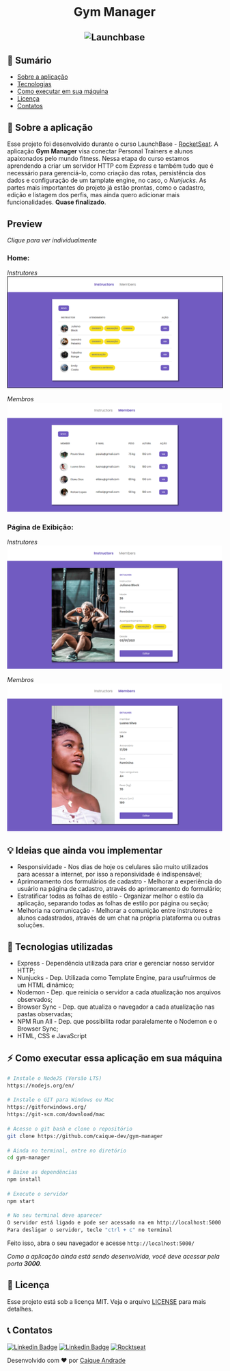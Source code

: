 <h1 align="center">
    Gym Manager
</h1>

<h2 align="center">
    <img alt="Launchbase" src="https://storage.googleapis.com/golden-wind/bootcamp-launchbase/logo.png" width="250px" />
</h2>

## :notebook: Sumário

* <a href="#rocket-sobre-a-aplica%C3%A7%C3%A3o">Sobre a aplicação</a>
* <a href="#robot-tecnologias-utilizadas">Tecnologias</a>
* <a href="#zap-como-executar-essa-aplica%C3%A7%C3%A3o-em-sua-m%C3%A1quina">Como executar em sua máquina</a>
* <a href="#memo-licença">Licença</a>
* <a href="#telephone_receiver-contatos">Contatos</a>

## :rocket: Sobre a aplicação

Esse projeto foi desenvolvido durante o curso LaunchBase - [RocketSeat](https://rocketseat.com.br/). A aplicação **Gym Manager** visa conectar Personal Trainers e alunos apaixonados pelo mundo fitness. Nessa etapa do curso estamos aprendendo a criar um servidor HTTP com *Express* e também tudo que é necessário para gerenciá-lo, como criação das rotas, persistência dos dados e configuração de um tamplate engine, no caso, o *Nunjucks*. As partes mais importantes do projeto já estão prontas, como o cadastro, edição e listagem dos perfis, mas ainda quero adicionar mais funcionalidades. **Quase finalizado**.

## Preview
*Clique para ver individualmente*

### Home:

<div>

  *Instrutores*
  <img style="border: solid 1px #000" alt="Home Instructors" src="/readme_assets/instructors/home.png">
  
  *Membros*
  <img alt="Home Members" src="/readme_assets/members/home.png">
</div>

### Página de Exibição:

<div>

  *Instrutores*
  <img alt="Exibição Instructors" src="/readme_assets/instructors/exibicao.png">
  
  *Membros*
  <img alt="Exibição Members" src="/readme_assets/members/exibicao.png">
</div>

## :bulb: Ideias que ainda vou implementar

* Responsividade - Nos dias de hoje os celulares são muito utilizados para acessar a internet, por isso a reponsividade é indispensável;
* Aprimoramento dos formulários de cadastro - Melhorar a experiência do usuário na página de cadastro, através do aprimoramento do formulário;
* Estratificar todas as folhas de estilo - Organizar melhor o estilo da aplicação, separando todas as folhas de estilo por página ou seção;
* Melhoria na comunicação - Melhorar a comunição entre instrutores e alunos cadastrados, através de um chat na própria plataforma ou outras soluções.

## :robot: Tecnologias utilizadas

* Express - Dependência utilizada para criar e gerenciar nosso servidor HTTP;
* Nunjucks - Dep. Utilizada como Template Engine, para usufruirmos de um HTML dinâmico;
* Nodemon - Dep. que reinicia o servidor a cada atualização nos arquivos observados;
* Browser Sync - Dep. que atualiza o navegador a cada atualização nas pastas observadas;
* NPM Run All - Dep. que possibilita rodar paralelamente o Nodemon e o Browser Sync;
* HTML, CSS e JavaScript

## :zap: Como executar essa aplicação em sua máquina

```bash
# Instale o NodeJS (Versão LTS)
https://nodejs.org/en/

# Instale o GIT para Windows ou Mac
https://gitforwindows.org/
https://git-scm.com/download/mac

# Acesse o git bash e clone o repositório
git clone https://github.com/caique-dev/gym-manager

# Ainda no terminal, entre no diretório
cd gym-manager

# Baixe as dependências
npm install

# Execute o servidor
npm start

# No seu terminal deve aparecer
O servidor está ligado e pode ser acessado na em http://localhost:5000
Para desligar o servidor, tecle "ctrl + c" no terminal
```

Feito isso, abra o seu navegador e acesse `http://localhost:5000/`

*Como a aplicação ainda está sendo desenvolvida, você deve acessar pela porta **3000**.*

## :memo: Licença

Esse projeto está sob a licença MIT. Veja o arquivo [LICENSE](/LICENSE) para mais detalhes.

## :telephone_receiver: Contatos

[![Linkedin Badge](https://img.shields.io/badge/-caique_andrade-blue?style=for-the-badge&logo=Linkedin&logoColor=white&link=https://www.linkedin.com/in/caique-andrade-8a8153189/)](https://www.linkedin.com/in/caique-andrade-8a8153189/)
[![Linkedin Badge](https://img.shields.io/badge/-caiquepinheiro@icloud.com-red?style=for-the-badge&logo=Gmail&logoColor=white&link=mailto:caiquepinheiro@icloud.com)](mailto:caiquepinheiro@icloud.com)
[![Rocktseat](https://img.shields.io/badge/-Caique%20Andrade-%239466FF?style=for-the-badge&logo=data:image/png;base64,iVBORw0KGgoAAAANSUhEUgAAABAAAAAQCAMAAAAoLQ9TAAAALVBMVEVHcExxWsF0XMJzXMJxWcFsUsD///9jRrzY0u6Xh9Gsn9n39fyMecy0qd2bjNJWBT0WAAAABHRSTlMA2Do606wF2QAAAGlJREFUGJVdj1cWwCAIBLEsRU3uf9xobDH8+GZwUYi8i6ucJwrxKE+7D0G9Q4vlYqtmCSjndr4CgCgzlyFgfKfKCVO0LrPKjmiqMxGXkJwNnXskqWG+1oSM+BSwD8f29YLNjvx/OQrn+g99oQSoNmt3PgAAAABJRU5ErkJggg==)](https://app.rocketseat.com.br/me/caique-andrade-1591990375)

Desenvolvido com :heart: por [Caique Andrade](https://www.linkedin.com/in/caique-andrade-8a8153189/)